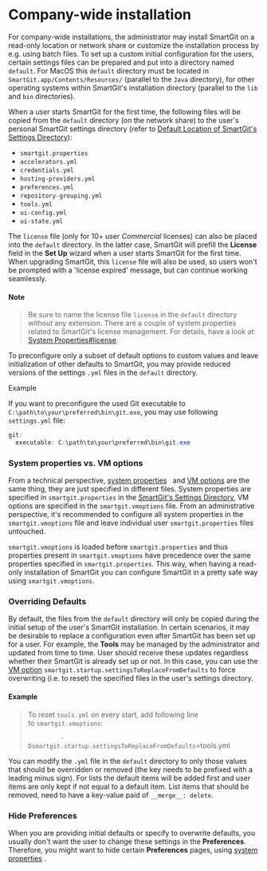 # Company-wide installation

For company-wide installations, the administrator may install SmartGit
on a read-only location or network share or customize the installation
process by e.g. using batch files. To set up a custom initial
configuration for the users, certain settings files can be prepared and
put into a directory named `default`. For MacOS this `default` directory
must be located in `SmartGit.app/Contents/Resources/` (parallel to the
`Java` directory), for other operating systems within SmartGit's
installation directory (parallel to the `lib` and `bin` directories).

When a user starts SmartGit for the first time, the following files will
be copied from the `default` directory (on the network share) to the
user's personal SmartGit settings directory (refer to [Default Location of SmartGit's Settings Directory](#Company-wideinstallation-settings-dir.default-location)):

-   `smartgit.properties`
-   `accelerators.yml`
-   `credentials.yml`
-   `hosting-providers.yml`
-   `preferences.yml`
-   `repository-grouping.yml`
-   `tools.yml`
-   `ui-config.yml`
-   `ui-state.yml`

The `license` file (only for 10+ user *Commercial* licenses) can also be
placed into the `default` directory. In the latter case, SmartGit will
prefill the **License** field in the **Set Up** wizard when a user
starts SmartGit for the first time. When upgrading SmartGit, this
`license` file will also be used, so users won't be prompted with a
'license expired' message, but can continue working seamlessly.


#### Note
>
>
>Be sure to name the license file `license` in the `default` directory
>without any extension. There are a couple of system properties related
>to SmartGit's license management. For details, have a look at: [System Properties#license](System-Properties.md#license-userseat-tracking).
>
>

To preconfigure only a subset of default options to custom values and
leave initialization of other defaults to SmartGit, you may provide
reduced versions of the settings `.yml` files in the `default`
directory.


Example


If you want to preconfigure the used Git executable to
`C:\path\to\your\preferred\bin\git.exe`, you may use following
`settings.yml` file:



``` java
git:
  executable: C:\path\to\your\preferred\bin\git.exe
```





### System properties vs. VM options

From a technical perspective, [system properties](System-Properties.md)  
and [VM options](VM-options.md) are the same thing, they are just specified
in different files. System properties are specified in
`smartgit.properties` in the [SmartGit's Settings Directory](#Company-wideinstallation-settings-dir.default-location), VM
options are specified in the `smartgit.vmoptions` file. From an
administrative perspective, it's recommended to configure all system
properties in the `smartgit.vmoptions` file and leave individual user
`smartgit.properties` files untouched.



`smartgit.vmoptions` is loaded before `smartgit.properties` and thus
properties present in `smartgit.vmoptions` have precedence over the same
properties specified in `smartgit.properties`. This way, when having a
read-only installation of SmartGit you can configure SmartGit in a
pretty safe way using `smartgit.vmoptions`.



### Overriding Defaults

By default, the files from the `default` directory will only be copied
during the initial setup of the user's SmartGit installation. In certain
scenarios, it may be desirable to replace a configuration even after
SmartGit has been set up for a user. For example, the **Tools** may be
managed by the administrator and updated from time to time. User should
receive these updates regardless whether their SmartGit is already set
up or not. In this case, you can use the [VM option](VM-options.md)
`smartgit.startup.settingsToReplaceFromDefaults` to force overwriting
(i.e. to reset) the specified files in the user's settings directory.



#### Example
>
>
>
>To reset `tools.yml` on every start, add following line
>to `smartgit.vmoptions`:
>
>`         -Dsmartgit.startup.settingsToReplaceFromDefaults`=tools.yml
>
>

You can modify the `.yml` file in the `default` directory to only those
values that should be overridden or removed (the key needs to be
prefixed with a leading minus sign). For lists the default items will be
added first and user items are only kept if not equal to a default item.
List items that should be removed, need to have a key-value paid of
`__merge__: delete`.

### Hide Preferences

When you are providing initial defaults or specify to overwrite
defaults, you usually don't want the user to change these settings in
the **Preferences**. Therefore, you might want to hide certain
**Preferences** pages, using [system properties](System-Properties.md#smartgitpreferencescategoryvisible)
.
